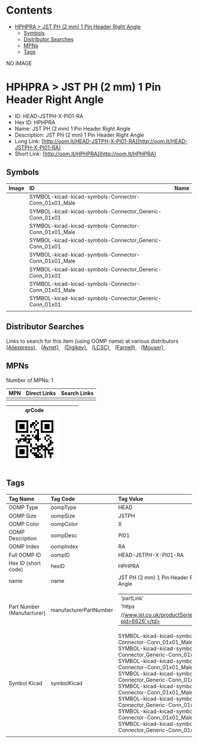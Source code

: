 



Contents
========

* [HPHPRA > JST PH (2 mm) 1 Pin Header Right Angle](#hphpra--jst-ph-2-mm-1-pin-header-right-angle)
	* [Symbols](#symbols)
	* [Distributor Searches](#distributor-searches)
	* [MPNs](#mpns)
	* [Tags](#tags)
  
NO IMAGE  
# HPHPRA > JST PH (2 mm) 1 Pin Header Right Angle

- ID: HEAD-JSTPH-X-PI01-RA
- Hex ID: HPHPRA
- Name: JST PH (2 mm) 1 Pin Header Right Angle
- Description: JST PH (2 mm) 1 Pin Header Right Angle
- Long Link: [http://oom.lt/HEAD-JSTPH-X-PI01-RA](http://oom.lt/HEAD-JSTPH-X-PI01-RA)
- Short Link: [http://oom.lt/HPHPRA](http://oom.lt/HPHPRA)

## Symbols
  

|Image|ID|Name|
| :--- | :--- | :--- |
|![]()|SYMBOL-kicad-kicad-symbols-Connector-Conn_01x01_Male||
|![]()|SYMBOL-kicad-kicad-symbols-Connector_Generic-Conn_01x01||
|![]()|SYMBOL-kicad-kicad-symbols-Connector-Conn_01x01_Male||
|![]()|SYMBOL-kicad-kicad-symbols-Connector_Generic-Conn_01x01||
|![]()|SYMBOL-kicad-kicad-symbols-Connector-Conn_01x01_Male||
|![]()|SYMBOL-kicad-kicad-symbols-Connector_Generic-Conn_01x01||
|![]()|SYMBOL-kicad-kicad-symbols-Connector-Conn_01x01_Male||
|![]()|SYMBOL-kicad-kicad-symbols-Connector_Generic-Conn_01x01||
||||

## Distributor Searches
  
Links to search for this item (using OOMP name) at various distributors  
[(Aliexpress) ](https://www.aliexpress.com/wholesale?SearchText=1117JST+PH+2+mm+1+Pin+Header+Right+Angle)&nbsp;&nbsp;&nbsp;[(Avnet) ](https://www.avnet.com/shop/us/search/JST+PH+2+mm+1+Pin+Header+Right+Angle)&nbsp;&nbsp;&nbsp;[(Digikey) ](https://www.digikey.co.uk/en/products/result?s=JST+PH+2+mm+1+Pin+Header+Right+Angle)&nbsp;&nbsp;&nbsp;[(LCSC) ](https://www.lcsc.com/search?q=JST+PH+2+mm+1+Pin+Header+Right+Angle)&nbsp;&nbsp;&nbsp;[(Farnell) ](https://uk.farnell.com/search?st=JST+PH+2+mm+1+Pin+Header+Right+Angle)&nbsp;&nbsp;&nbsp;[(Mouser) ](https://www.mouser.com/c/?q=JST+PH+2+mm+1+Pin+Header+Right+Angle)&nbsp;&nbsp;&nbsp;
## MPNs
  
Number of MPNs: 1  

|MPN|Direct Links|Search Links|
| :--- | :--- | :--- |
||||
  

|qrCode<br>[![](https://raw.githubusercontent.com/oomlout/oomlout_OOMP_parts_V2/main/HEAD/JSTPH/X/PI01/RA/qrCode_140.png)](https://github.com/oomlout/oomlout_OOMP_parts_V2/tree/main/HEAD/JSTPH/X/PI01/RA/qrCode.png)||||
| :---: | :---: | :---: | :---: |

## Tags
  

|Tag Name|Tag Code|Tag Value|
| :--- | :--- | :--- |
|OOMP Type|oompType|HEAD|
|OOMP Size|oompSize|JSTPH|
|OOMP Color|oompColor|X|
|OOMP Description|oompDesc|PI01|
|OOMP Index|oompIndex|RA|
|Full OOMP ID|oompID|HEAD-JSTPH-X-PI01-RA|
|Hex ID (short code)|hexID|HPHPRA|
|name|name|JST PH (2 mm) 1 Pin Header Right Angle|
|Part Number (Manufacturer)|manufacturerPartNumber|<table><tr><td>'partLink'</td></tr><tr><td> 'https</td></tr><tr><td>//www.jst.co.uk/productSeries.php?pid=6626'</td></tr></table>|
|Symbol Kicad|symbolKicad|SYMBOL-kicad-kicad-symbols-Connector-Conn_01x01_Male, SYMBOL-kicad-kicad-symbols-Connector_Generic-Conn_01x01, SYMBOL-kicad-kicad-symbols-Connector-Conn_01x01_Male, SYMBOL-kicad-kicad-symbols-Connector_Generic-Conn_01x01, SYMBOL-kicad-kicad-symbols-Connector-Conn_01x01_Male, SYMBOL-kicad-kicad-symbols-Connector_Generic-Conn_01x01, SYMBOL-kicad-kicad-symbols-Connector-Conn_01x01_Male, SYMBOL-kicad-kicad-symbols-Connector_Generic-Conn_01x01|
||||
